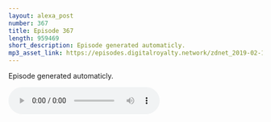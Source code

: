 ```yaml
---
layout: alexa_post
number: 367
title: Episode 367
length: 959469
short_description: Episode generated automaticly.
mp3_asset_link: https://episodes.digitalroyalty.network/zdnet_2019-02-18_01-00-04.mp3
---
```


Episode generated automaticly.

<audio controls>
    <source src="{{ page.mp3_asset_link }}" type="audio/mpeg">
</audio>
